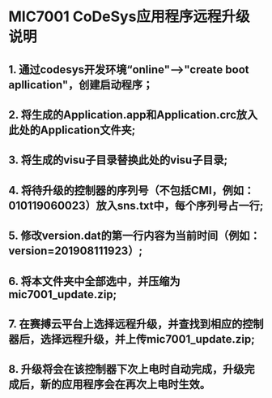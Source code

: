 # MIC7001 CoDeSys应用程序远程升级说明

## 1. 通过codesys开发环境“online"-->"create boot apllication"，创建启动程序；
## 2. 将生成的Application.app和Application.crc放入此处的Application文件夹;
## 3. 将生成的visu子目录替换此处的visu子目录;
## 4. 将待升级的控制器的序列号（不包括CMI，例如：010119060023）放入sns.txt中，每个序列号占一行;
## 5. 修改version.dat的第一行内容为当前时间（例如： version=201908111923）;
## 6. 将本文件夹中全部选中，并压缩为mic7001_update.zip;
## 7. 在赛搏云平台上选择远程升级，并查找到相应的控制器后，选择远程升级，并上传mic7001_update.zip;

## 8. 升级将会在该控制器下次上电时自动完成，升级完成后，新的应用程序会在再次上电时生效。

